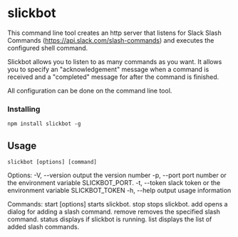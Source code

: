 # slickbot

This command line tool creates an http server that listens for Slack Slash Commands (https://api.slack.com/slash-commands) and executes the configured shell command.

Slickbot allows you to listen to as many commands as you want. It allows you to specify an "acknowledgement" message when a command is received and a "completed" message for after the command is finished.

All configuration can be done on the command line tool.


### Installing

`npm install slickbot -g`

## Usage

`slickbot [options] [command]`

  Options:
    -V, --version         output the version number
    -p, --port <number>   port number or the environment variable SLICKBOT_PORT.
    -t, --token <string>  slack token or the environment variable SLICKBOT_TOKEN
    -h, --help            output usage information

  Commands:
    start [options]       starts slickbot.
    stop                  stops slickbot.
    add                   opens a dialog for adding a slash command.
    remove <string>       removes the specified slash command.
    status                displays if slickbot is running.
    list                  displays the list of added slash commands.